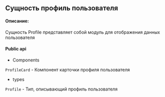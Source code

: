 ## Сущность профиль пользователя

#### Описание:

Сущность Profile представляет собой модуль для отображения данных пользователя 

#### Public api

- Components

`ProfileCard` -  Компонент карточки профиля пользователя

- types

`Profile` - Тип, описывающий профиль пользователя   